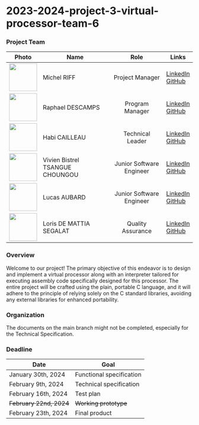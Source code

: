# 2023-2024-project-3-virtual-processor-team-6

### Project Team

| **Photo** | **Name** | **Role** | **Links** |
|:---:|---|:---:|---|
| <img src="https://ca.slack-edge.com/T06BRJXQJLT-U06BB6L4QHM-gd2bfd349a46-512" width="75px" height="75px"> | Michel RIFF | Project Manager | <a href="https://www.linkedin.com/in/michel-riff-693007293/" target="_blank">LinkedIn</a><br><a href="https://github.com/MichelRiff" target="_blank">GitHub</a> |
| <img src="https://ca.slack-edge.com/T06BRJXQJLT-U06C4BPFBLZ-g10c7c642461-512" width="75px" height="75px"> | Raphael DESCAMPS | Program Manager | <a href="https://www.linkedin.com/in/rapha%C3%ABl-descamps-201112293/" target="_blank">LinkedIn</a><br> <a href="https://github.com/Raphaeldcp" target="_blank">GitHub</a> |
| <img src="https://ca.slack-edge.com/T06BRJXQJLT-U06BB6L2087-g852fc97e876-512" width="75px" height="75px"> | Habi CAILLEAU | Technical Leader | <a href="https://www.linkedin.com/in/habi-cailleau-3b72b5293/" target="_blank">LinkedIn</a><br> <a href="https://github.com/habicll" target="_blank">GitHub</a> |
| <img src="https://ca.slack-edge.com/T06BRJXQJLT-U06BK3PNCGN-g034e0d2085c-512" width="75px" height="75px"> | Vivien Bistrel TSANGUE CHOUNGOU | Junior Software Engineer | <a href="https://www.linkedin.com/in/bistrel-tsangue-603635261/" target="_blank">LinkedIn</a><br> <a href="https://github.com/Bistrel2002" target="_blank">GitHub</a> |
| <img src="https://ca.slack-edge.com/T06BRJXQJLT-U06BNQ7V0Q5-gdc3a8fc938e-512" width="75px" height="75px"> | Lucas AUBARD | Junior Software Engineer | <a href="https://www.linkedin.com/in/lucas-aubard-596b37251/" target="_blank">LinkedIn</a><br> <a href="https://github.com/LucasAub" target="_blank">GitHub</a> |
| <img src="https://ca.slack-edge.com/T06BRJXQJLT-U06BU6CGEMS-g9eed23df27b-512" width="75px" height="75px"> | Loris DE MATTIA SEGALAT | Quality Assurance | <a href="https://www.linkedin.com/in/loris-demattia-a27125293/" target="_blank">LinkedIn</a><br> <a href="https://github.com/Loriisss" target="_blank">GitHub</a>|

### Overview

Welcome to our project! 
The primary objective of this endeavor is to design and implement a virtual processor along with an interpreter tailored for executing assembly code specifically designed for this processor. The entire project will be crafted using the plain, portable C language, and it will adhere to the principle of relying solely on the C standard libraries, avoiding any external libraries for enhanced portability.

### Organization

The documents on the main branch might not be completed, especially for the Technical Specification.


### Deadline

| **Date**            | **Goal**                 |
|---------------------|--------------------------|
| January 30th, 2024 | Functional specification |
| February 9th, 2024 | Technical specification  |
| February 16th, 2024  | Test plan                |
| ~~February 22nd, 2024~~ | ~~Working prototype~~    |
| February 23th, 2024 | Final product            |
